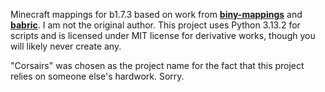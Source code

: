 Minecraft mappings for b1.7.3 based on work from [**biny-mappings**](https://github.com/calmilamsy/biny-mappings)
and [**babric**](https://github.com/babric/intermediary). I am not the original author. This project uses Python 3.13.2 for scripts and is licensed under MIT license for derivative works, though you will likely never create any.

"Corsairs" was chosen as the project name for the fact that this project relies on someone else's hardwork. Sorry.
